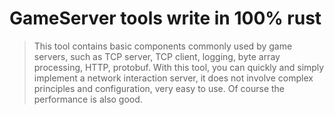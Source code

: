 # GameServer tools write in 100% rust
> This tool contains basic components commonly used by game servers, such as TCP server, TCP client, logging, byte array processing, HTTP, protobuf.
With this tool, you can quickly and simply implement a network interaction server, it does not involve complex principles and configuration, very easy to use. Of course the performance is also good.
